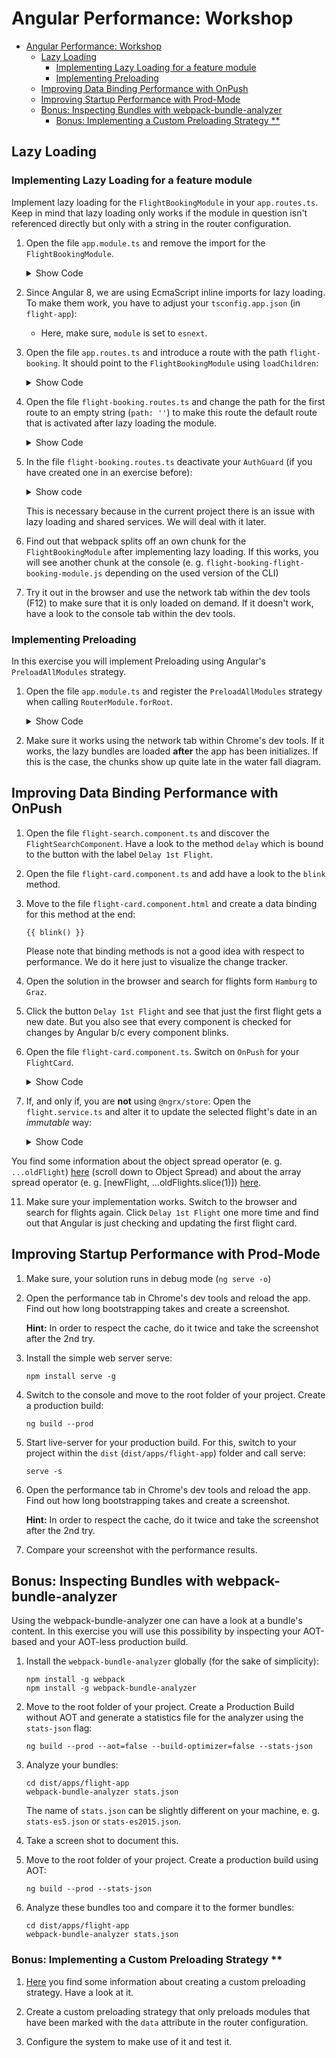 # Angular Performance: Workshop
 
- [Angular Performance: Workshop](#angular-performance-workshop)
  - [Lazy Loading](#lazy-loading)
    - [Implementing Lazy Loading for a feature module](#implementing-lazy-loading-for-a-feature-module)
    - [Implementing Preloading](#implementing-preloading)
  - [Improving Data Binding Performance with OnPush](#improving-data-binding-performance-with-onpush)
  - [Improving Startup Performance with Prod-Mode](#improving-startup-performance-with-prod-mode)
  - [Bonus: Inspecting Bundles with webpack-bundle-analyzer](#bonus-inspecting-bundles-with-webpack-bundle-analyzer)
    - [Bonus: Implementing a Custom Preloading Strategy **](#bonus-implementing-a-custom-preloading-strategy-)

## Lazy Loading

### Implementing Lazy Loading for a feature module

Implement lazy loading for the `FlightBookingModule` in your `app.routes.ts`. 
Keep in mind that lazy loading only works if the module in question isn't referenced directly but only with a string in the router configuration. 
   
1. Open the file `app.module.ts` and remove the import for the `FlightBookingModule`.

    <details>
    <summary>Show Code</summary>
    <p>

    ```typescript
    
    @NgModule({
        imports: [
            [...]
            // FlightBookingModule, 
            // ^^ Removed b/c this would prevent lazy loading
            [...]
        ],
        [...]        
    })
    export class AppModule { }
    ```

    </p>
    </details>

2. Since Angular 8, we are using EcmaScript inline imports for lazy loading. To make them work, you have to adjust your ``tsconfig.app.json`` (in ``flight-app``):
    
    - Here, make sure, ``module`` is set to ``esnext``.

3. Open the file `app.routes.ts` and introduce a route with the path `flight-booking`. 
    It should point to the `FlightBookingModule` using `loadChildren`:

    <details>
    <summary>Show Code</summary>
    <p>

    ```typescript
    [...]
    {
        path: 'flight-booking',
        loadChildren: () => import('./flight-booking/flight-booking.module').then(m => m.FlightBookingModule) 
    },
    {
        // This route needs to be the last one!
        path: '**',
        [...]
    }
    [...]
    ```

    </p>
    </details>

4. Open the file `flight-booking.routes.ts` and change the path for the first route to an empty string (`path: ''`) to make this route the default route that is activated after lazy loading the module. 

    <details>
    <summary>Show Code</summary>
    <p>

    ```typescript
    
    const FLIGHT_BOOKING_ROUTES: Routes = [
    {
        path: '',
        component: FlightBookingComponent,
        [...],
        children: [
            [...]
        ]
    }
    ];
    [...]
    ```
    </p>
    </details>

5. In the file ``flight-booking.routes.ts`` deactivate your ``AuthGuard`` (if you have created one in an exercise before):

    <details>
    <summary>Show code</summary>
    <p>

    ```TypeScript

    export const FLIGHT_BOOKING_ROUTES: Routes = [
    {
        path: '',
        component: FlightBookingComponent,
        // canActivate: [AuthGuard], // <-- Comment this line out
        children: [
            [...]
        ]
    }
    ```

    </p>
    </details>

    This is necessary because in the current project there is an issue with lazy loading and shared services. We will deal with it later.

6. Find out that webpack splits off an own chunk for the `FlightBookingModule` after implementing lazy loading. 
If this works, you will see another chunk at the console (e. g.  `flight-booking-flight-booking-module.js` depending on the used version of the CLI)

1. Try it out in the browser and use the network tab within the dev tools (F12) to make sure that it is only loaded on demand. 
   If it doesn't work, have a look to the console tab within the dev tools.

### Implementing Preloading

In this exercise you will implement Preloading using Angular's `PreloadAllModules` strategy.

1. Open the file `app.module.ts` and register the `PreloadAllModules` strategy when calling `RouterModule.forRoot`.

    <details>
    <summary>Show Code</summary>
    <p>
    
    ```typescript
    
    RouterModule.forRoot(APP_ROUTES, {
        preloadingStrategy: PreloadAllModules
    });
    ```
    
    </p>
    </details>

2. Make sure it works using the network tab within Chrome's dev tools. If it works, the lazy bundles are loaded **after** the app has been initializes. If this is the case, the chunks show up quite late in the water fall diagram.

## Improving Data Binding Performance with OnPush

1. Open the file `flight-search.component.ts` and discover the `FlightSearchComponent`. 
    Have a look to the method ``delay`` which is bound to the button with the label `Delay 1st Flight`.

3. Open the file `flight-card.component.ts` and add have a look to the `blink` method. 

4. Move to the file `flight-card.component.html` and create a data binding for this method at the end:
    ```
    {{ blink() }}
    ```
    Please note that binding methods is not a good idea with respect to performance. We do it here just to visualize the change tracker.
    
5. Open the solution in the browser and search for flights form `Hamburg` to `Graz`. 

6. Click the button `Delay 1st Flight` and see that just the first flight gets a new date. But you also see that every component is checked for changes by Angular b/c every component blinks.

7. Open the file `flight-card.component.ts`. Switch on `OnPush` for your `FlightCard`.

    <details>
    <summary>Show Code</summary>
    <p>

    ```typescript
    
    import {ChangeDetectionStrategy} from '@angular/core';
    [...]
    @Component({
        selector: 'flight-card',
        templateUrl: 'flight-card.component.html',
        changeDetection: ChangeDetectionStrategy.OnPush
    })
    export class FlightCardComponent {
        [...]
    }
    ```

    </p>
    </details>

8.  If, and only if, you are **not** using ``@ngrx/store``: Open the `flight.service.ts` and alter it to update the selected flight's date in an *immutable* way:

    <details>
    <summary>Show Code</summary>
    <p>

    ```typescript
    // libs/flight-lib/src/services/flight.service.ts
    
    delay() {
        const ONE_MINUTE = 1000 * 60;

        let oldFlights = this.flights;
        let oldFlight = oldFlights[0];
        let oldDate = new Date(oldFlight.date);
        
        // Mutable
        // oldDate.setTime(oldDate.getTime() + 15 * ONE_MINUTE );
        // oldFlight.date = oldDate.toISOString();

        // Immutable
        let newDate = new Date(oldDate.getTime() + 15 * ONE_MINUTE);
        let newFlight: Flight = { ...oldFlight, date: newDate.toISOString() };
        let newFlights = [ newFlight, ...oldFlights.slice(1) ]
        this.flights = newFlights;
    }
    ```

</p>
</details>

You find some information about the object spread operator (e. g. `...oldFlight`) [here](https://www.typescriptlang.org/docs/handbook/release-notes/typescript-2-1.html) (scroll down to Object Spread) and about the array spread operator (e. g. [newFlight, ...oldFlights.slice(1)]) [here](https://developer.mozilla.org/en-US/docs/Web/JavaScript/Reference/Operators/Spread_operator).

11. Make sure your implementation works. Switch to the browser and search for flights again. Click `Delay 1st Flight` one more time and find out that Angular is just checking and updating the first flight card.

## Improving Startup Performance with Prod-Mode


1. Make sure, your solution runs in debug mode (``ng serve -o``)

1. Open the performance tab in Chrome's dev tools and reload the app. Find out how long bootstrapping takes and create a screenshot. 

    **Hint:** In order to respect the cache, do it twice and take the screenshot after the 2nd try.


1. Install the simple web server serve: 

    ```
    npm install serve -g
    ```

2. Switch to the console and move to the root folder of your project. Create a production build:

    ```
    ng build --prod
    ```
    
3. Start live-server for your production build. For this, switch to your project within the ``dist`` (``dist/apps/flight-app``) folder and call serve:

    ```
    serve -s
    ```
    
4. Open the performance tab in Chrome's dev tools and reload the app. Find out how long bootstrapping takes and create a screenshot. 

    **Hint:** In order to respect the cache, do it twice and take the screenshot after the 2nd try.

5. Compare your screenshot with the performance results.


## Bonus: Inspecting Bundles with webpack-bundle-analyzer

Using the webpack-bundle-analyzer one can have a look at a bundle's content. In this exercise you will use this possibility by inspecting your AOT-based and your AOT-less production build.

1. Install the `webpack-bundle-analyzer` globally (for the sake of simplicity):
   ```
   npm install -g webpack
   npm install -g webpack-bundle-analyzer
   ```

1. Move to the root folder of your project. Create a Production Build without AOT and generate a statistics file for the analyzer using the `stats-json` flag: 

    ```
    ng build --prod --aot=false --build-optimizer=false --stats-json
    ```

3. Analyze your bundles: 
    ```
    cd dist/apps/flight-app
    webpack-bundle-analyzer stats.json
    ```

    The name of ``stats.json`` can be slightly different on your machine, e. g. ``stats-es5.json`` or ``stats-es2015.json``.

4. Take a screen shot to document this.

5. Move to the root folder of your project. Create a production build using AOT: 

    ```
    ng build --prod --stats-json
    ```

6. Analyze these bundles too and compare it to the former bundles: 

    ```
    cd dist/apps/flight-app
    webpack-bundle-analyzer stats.json
    ```

### Bonus: Implementing a Custom Preloading Strategy **

1. [Here](https://softwarearchitekt.at/post/2016/10/02/optimizing-performance-with-preloading-and-the-new-angular-router.aspx) you find some information about creating a custom preloading strategy. Have a look at it.

2. Create a custom preloading strategy that only preloads modules that have been marked with the `data` attribute in the router configuration.

3. Configure the system to make use of it and test it.
